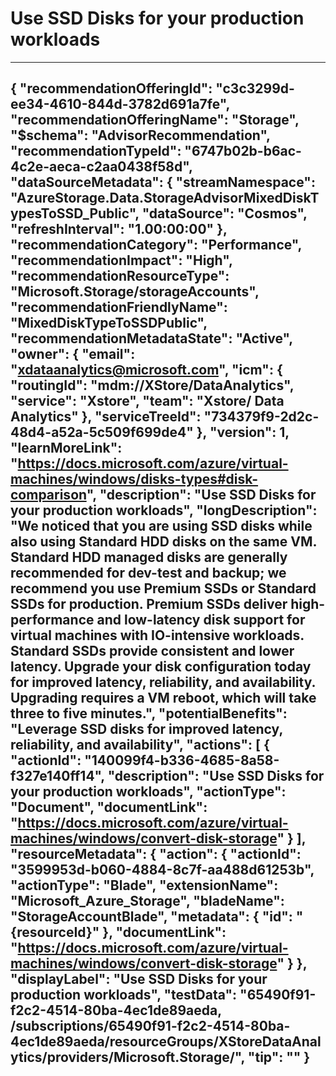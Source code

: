 <properties
    pageTitle="Use SSD Disks for your production workloads"
    description="Use SSD Disks for your production workloads"
    authors="xdataanalytics"
    ms.author="yuriic"
    articleId="03f77f51-31a0-410c-ac76-165bf21d4d3f_Public"
    selfHelpType="advisorRecommendationMetadata"
cloudEnvironments="Public"
ownershipId="StorageMediaEdge_XStore"
/>
# Use SSD Disks for your production workloads
---
{
  "recommendationOfferingId": "c3c3299d-ee34-4610-844d-3782d691a7fe",
  "recommendationOfferingName": "Storage",
  "$schema": "AdvisorRecommendation",
  "recommendationTypeId": "6747b02b-b6ac-4c2e-aeca-c2aa0438f58d",
  "dataSourceMetadata": {
    "streamNamespace": "AzureStorage.Data.StorageAdvisorMixedDiskTypesToSSD_Public",
    "dataSource": "Cosmos",
    "refreshInterval": "1.00:00:00"
  },
  "recommendationCategory": "Performance",
  "recommendationImpact": "High",
  "recommendationResourceType": "Microsoft.Storage/storageAccounts",
  "recommendationFriendlyName": "MixedDiskTypeToSSDPublic",
  "recommendationMetadataState": "Active",
  "owner": {
    "email": "xdataanalytics@microsoft.com",
    "icm": {
      "routingId": "mdm://XStore/DataAnalytics",
      "service": "Xstore",
      "team": "Xstore/ Data Analytics"
    },
    "serviceTreeId": "734379f9-2d2c-48d4-a52a-5c509f699de4"
  },
  "version": 1,
  "learnMoreLink": "https://docs.microsoft.com/azure/virtual-machines/windows/disks-types#disk-comparison",
  "description": "Use SSD Disks for your production workloads",
  "longDescription": "We noticed that you are using SSD disks while also using Standard HDD disks on the same VM. Standard HDD managed disks are generally recommended for dev-test and backup; we recommend you use Premium SSDs or Standard SSDs for production. Premium SSDs deliver high-performance and low-latency disk support for virtual machines with IO-intensive workloads. Standard SSDs provide consistent and lower latency. Upgrade your disk configuration today for improved latency, reliability, and availability. Upgrading requires a VM reboot, which will take three to five minutes.",
  "potentialBenefits": "Leverage SSD disks for improved latency, reliability, and availability",
  "actions": [
   {
      "actionId": "140099f4-b336-4685-8a58-f327e140ff14",
      "description": "Use SSD Disks for your production workloads",
      "actionType": "Document",
      "documentLink": "https://docs.microsoft.com/azure/virtual-machines/windows/convert-disk-storage"
    }
  ],
  "resourceMetadata": {
    "action": {
      "actionId": "3599953d-b060-4884-8c7f-aa488d61253b",
      "actionType": "Blade",
      "extensionName": "Microsoft_Azure_Storage",
      "bladeName": "StorageAccountBlade",
      "metadata": {
        "id": "{resourceId}"
      },
      "documentLink": "https://docs.microsoft.com/azure/virtual-machines/windows/convert-disk-storage"
    }
  },
  "displayLabel": "Use SSD Disks for your production workloads",
  "testData": "65490f91-f2c2-4514-80ba-4ec1de89aeda, /subscriptions/65490f91-f2c2-4514-80ba-4ec1de89aeda/resourceGroups/XStoreDataAnalytics/providers/Microsoft.Storage/",
  "tip": ""
}
---
